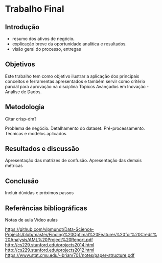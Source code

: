 # Trabalho Final

## Introdução

- resumo dos ativos de negócio.
- explicação breve da oportunidade analítica e resultados.
- visão geral do processo, entregas 

## Objetivos

Este trabalho tem como objetivo ilustrar a aplicação dos principais conceitos e ferramentas apresentados e também servir como critério parcial para aprovação na disciplina Tópicos Avançados em Inovação - Análise de Dados.


## Metodologia

Citar crisp-dm?

Problema de negócio.
Detalhamento do dataset.
Pré-processamento.
Técnicas e modelos aplicados.


## Resultados e discussão

Apresentação das matrizes de confusão.
Apresentação das demais métricas

## Conclusão

Incluir dúvidas e próximos passos

## Referências bibliográficas

Notas de aula
Vídeo aulas

https://github.com/vipmunot/Data-Science-Projects/blob/master/Finding%20Optimal%20Features%20for%20Credit%20Analysis/AML%20Project%20Report.pdf
http://cs229.stanford.edu/projects2014.html
http://cs229.stanford.edu/projects2012.html
https://www.stat.cmu.edu/~brian/701/notes/paper-structure.pdf

